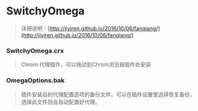 # SwitchyOmega
> 详细说明：[http://jiyiren.github.io/2016/10/06/fanqiang/](http://jiyiren.github.io/2016/10/06/fanqiang/)

### SwitchyOmega.crx
> Chrom 代理插件，可以拖动到Chrom浏览器插件处安装


### OmegaOptions.bak
> 插件安装后的代理配置选项的备份文件，可以在插件设置里选择恢复备份，选择此文件则会自动配置好代理。
